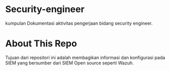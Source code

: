 # Security-engineer
kumpulan Dokumentasi aktivitas pengerjaan bidang security engineer.


# About This Repo
Tujuan dari repositori ini adalah membagikan informasi dan konfigurasi pada SIEM yang bersumber dari SIEM Open source seperti Wazuh.
